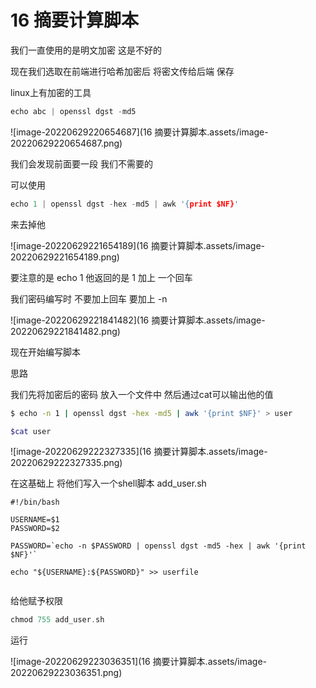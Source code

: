 # 16 摘要计算脚本

我们一直使用的是明文加密 这是不好的

现在我们选取在前端进行哈希加密后 将密文传给后端 保存

linux上有加密的工具

```c++
echo abc | openssl dgst -md5
```

![image-20220629220654687](16 摘要计算脚本.assets/image-20220629220654687.png)

我们会发现前面要一段 我们不需要的

可以使用 

```c++
echo 1 | openssl dgst -hex -md5 | awk '{print $NF}'
```

来去掉他

![image-20220629221654189](16 摘要计算脚本.assets/image-20220629221654189.png)



要注意的是 echo 1 他返回的是 1 加上 一个回车

我们密码编写时 不要加上回车 要加上 -n

![image-20220629221841482](16 摘要计算脚本.assets/image-20220629221841482.png)



现在开始编写脚本

思路

我们先将加密后的密码 放入一个文件中  然后通过cat可以输出他的值

```bash
$ echo -n 1 | openssl dgst -hex -md5 | awk '{print $NF}' > user

$cat user
```

![image-20220629222327335](16 摘要计算脚本.assets/image-20220629222327335.png)



在这基础上 将他们写入一个shell脚本 add_user.sh

```shell
#!/bin/bash
  
USERNAME=$1
PASSWORD=$2

PASSWORD=`echo -n $PASSWORD | openssl dgst -md5 -hex | awk '{print $NF}'`

echo "${USERNAME}:${PASSWORD}" >> userfile
                  
```



给他赋予权限

```c++
chmod 755 add_user.sh
```

运行

![image-20220629223036351](16 摘要计算脚本.assets/image-20220629223036351.png)